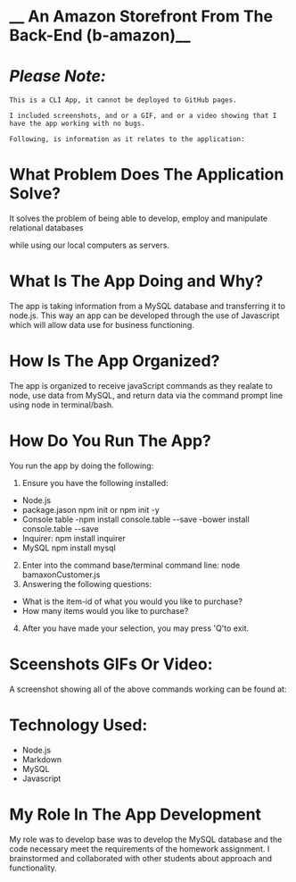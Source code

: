 # **__ An Amazon Storefront From The Back-End (b-amazon)__**

# *Please Note:*
    This is a CLI App, it cannot be deployed to GitHub pages.
    
    I included screenshots, and or a GIF, and or a video showing that I have the app working with no bugs.
    
    Following, is information as it relates to the application:

# **__What Problem Does The Application Solve?__**  
It solves the problem of being able to develop, employ and manipulate relational databases

while using our local computers as servers. 
# **__What Is The App Doing and Why?__** 
The app is taking information from a MySQL database and transferring it to node.js. 
This way an app can be developed through the use of Javascript which will allow data use for business functioning.

# **__How Is The App Organized?__** 
 The app is organized to receive javaScript commands as they realate to node, use data from MySQL, and return data via the command prompt line using node in terminal/bash. 

# **__How Do You Run The App?__** 
You run the app by doing the following:
1. Ensure you have the following installed:
* Node.js
* package.jason
npm init or npm init -y
* Console table
    -npm install console.table --save
    -bower install console.table --save
* Inquirer:
npm install inquirer
* MySQL
npm install mysql

2. Enter into the command base/terminal command line:
 node bamaxonCustomer.js
3. Answering the following questions:
* What is the item-id of what you would you like to purchase?
* How many items would you like to purchase?
4. After you have made your selection, you may press 'Q'to exit.



        
# **__Sceenshots GIFs Or Video:__** 

A screenshot showing all of the above commands working can be found at: 

# **__Technology Used:__**
* Node.js
* Markdown
* MySQL
* Javascript

# **__My Role In The App Development__**
 My role was to develop base  was to develop the MySQL database and the code necessary meet the requirements of the homework assignment. I brainstormed and collaborated with other students about approach and functionality.

